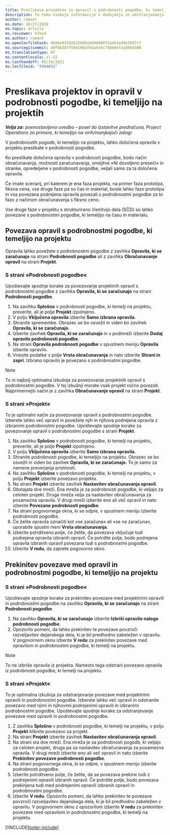 ```yaml
---
title: Preslikava projektov in opravil v podrobnosti pogodbe, ki temeljijo na projektih – poenostavljeno
description: Ta tema vsebuje informacije o dodajanju in odstranjevanju projektov in opravil v podrobnosti pogodbe.
author: rumant
ms.date: 10/27/2020
ms.topic: article
ms.reviewer: kfend
ms.author: rumant
ms.openlocfilehash: 4b86e03192625b0dabb89080f2ade1ed9e3567cf
ms.sourcegitcommit: 40f68387f594180af64a5e5c748b6efa188bd300
ms.translationtype: HT
ms.contentlocale: sl-SI
ms.lasthandoff: 05/10/2021
ms.locfileid: "5994652"
---
```

# <a name="map-projects-and-tasks-to-a-project-based-contract-line"></a>Preslikava projektov in opravil v podrobnosti pogodbe, ki temeljijo na projektih 

_**Velja za:** poenostavljeno uvedbo – posel do izstavitve predračuna, Project Operations za primere, ki temeljijo na virih/manjkajoči zalogi_

V podrobnostih pogodb, ki temeljijo na projektu, lahko določena opravila v projektu preslikate v podrobnosti pogodbe.

Ko preslikate določena opravila v podrobnosti pogodbe, bodo način obračunavanja, možnosti zaračunavanja, omejitve »Ni dovoljeno preseči« in stranke, opredeljene v podrobnosti pogodbe, veljali samo za ta določena opravila.

Če imate scenarij, pri katerem je ena faza projekta, na primer faza prototipa, fiksna cena, vse druge faze pa so čas in material, boste lahko fazo prototipa in vsa povezana podrejena opravila povezali s podrobnostmi pogodbe za to fazo z načinom obračunavanja s fiksno ceno.

Vse druge faze v projektu s strukturirano členitvijo dela (SČD) so lahko povezane s podrobnostmi pogodbe, ki temeljijo na času in materialu.

## <a name="associate-tasks-to-project-based-contract-lines"></a>Povezava opravil s podrobnostmi pogodbe, ki temeljijo na projektu

Opravila lahko povežete s podrobnostmi pogodbe z zavihka **Opravila, ki se zaračunajo** na strani **Podrobnosti pogodbe** ali z zavihka **Obračunavanje opravil** na strani **Projekt**.

### <a name="from-the-contract-line-page"></a>S strani »Podrobnosti pogodbe«

Upoštevajte spodnje korake za povezovanje projektnih opravil s podrobnostmi pogodbe z zavihka **Opravila, ki se zaračunajo** na strani **Podrobnosti pogodbe**.

1. Na zavihku **Splošno** v podrobnosti pogodbe, ki temelji na projektu, preverite, ali je polje **Projekt** izpolnjeno.
2. V polju **Vključena opravila** izberite **Samo izbrana opravila**.
3. Shranite spremembe. Obrazec se bo osvežil in viden bo zavihek **Opravila, ki se zaračunajo**.
4. Izberite zavihek **Opravila, ki se zaračunajo** in v podmreži izberite **Dodaj opravilo podrobnosti pogodbe**.
5. Na strani **Opravila podrobnosti pogodbe** v spustnem meniju **Opravila** izberite opravilo. 
6. Vnesite podatke v polje **Vrsta obračunavanja** in nato izberite **Shrani in zapri**. Izbrano opravilo je povezano s podrobnostmi pogodbe.

> [!NOTE]
> To ni najbolj optimalna izkušnja za povezovanje projektnih opravil s podrobnostmi pogodbe. V tej izkušnji morate vsak projekt ročno povezati. Najprimernejši način je z zavihka **Obračunavanje opravil** na strani **Projekt**.

### <a name="from-the-project-page"></a>S strani »Projekt«

To je optimalni način za povezovanje opravil s podrobnostmi pogodbe. Izberete lahko več opravil in povežete njih in njihova podrejena opravila z izbranimi podrobnostmi pogodbe. Upoštevajte spodnje korake za povezovanje opravil s podrobnostmi pogodbe s strani **Projekt**.

1. Na zavihku **Splošno** v podrobnosti pogodbe, ki temelji na projektu, preverite, ali je polje **Projekt** izpolnjeno.
2. V polju **Vključena opravila** izberite **Samo izbrana opravila**.
3. Shranite podrobnosti pogodbe, ki temeljijo na projektu. Obrazec se bo osvežil in viden bo zavihek **Opravila, ki se zaračunajo**. To je samo za namene preverjanja pristnosti.
4. Na zavihku **Splošno** v podrobnosti pogodbe, ki temelji na projektu, v polju **Projekt** izberite povezavo projekta.
5. Na strani **Projekt** izberite zavihek **Nastavitev obračunavanja opravil**.
6. Obstajata dve mreži. Ena mreža je za podrobnosti pogodbe, ki veljajo za celoten projekt. Druga mreža velja za nastavitev obračunavanja za posamezna opravila. V drugi mreži izberite eno ali več opravil in nato izberite **Povezane podrobnosti pogodbe**.
7. Na strani pogovornega okna, ki se odpre, v spustnem meniju izberite podrobnosti pogodbe.
8. Če želite opravila označiti kot »se zaračuna« ali »se ne zaračuna«, uporabite spustni meni **Vrsta obračunavanja**.
9. Izberite potrditveno polje, če želite, da povezava vključuje tudi podrejena opravila izbranih opravil. Če potrdite polje, bodo podrejena opravila izbranih opravil povezana tudi s podrobnostmi pogodbe.
10. Izberite **V redu**, da zaprete pogovorno okno.

## <a name="unassociate-tasks-from-project-based-contract-lines"></a>Prekinitev povezave med opravil in podrobnostmi pogodbe, ki temeljijo na projektu

### <a name="from-the-contract-line-page"></a>S strani »Podrobnosti pogodbe«

Upoštevajte spodnje korake za prekinitev povezave med projektnimi opravili in podrobnostmi pogodbe na zavihku **Opravila, ki se zaračunajo** na strani **Podrobnosti pogodbe**.

1. Na zavihku **Opravila, ki se zaračunajo** izberite **Izbriši opravilo nalogo podrobnosti pogodbe**.
2. Opozorilo pomeni, da lahko prekinitev te povezave povzroči razveljavitev dejanskega dela, ki je bil predhodno zabeležen v opravilu. V pogovornem oknu izberite **V redu** za prekinitev povezave med opravilom in podrobnostmi pogodbe, ki temelji na projektu. 

> [!NOTE]
> To ne izbriše opravila iz projekta. Namesto tega odstrani povezavo opravila iz podrobnosti pogodbe, ki temelji na projektu.

### <a name="from-the-project-page"></a>S strani »Projekt«

To je optimalna izkušnja za odstranjevanje povezave med projektnimi opravili in podrobnostmi pogodbe. Izberete lahko več opravil in odstranite povezavo med njimi in njihovimi podrejenimi opravili in izbranimi podrobnostmi pogodbe. Upoštevajte spodnje korake za odstranjevanje povezave med opravili in podrobnostmi pogodbe.

1. Z zavihka **Splošno** v podrobnosti pogodbe, ki temelji na projektu, v polju **Projekt** kliknite povezavo za projekt.
2. Na strani **Projekt** izberite zavihek **Nastavitev obračunavanja opravil**.
3. Na strani sta dve mreži. Ena mreža je za podrobnosti pogodb, ki veljajo za celoten projekt, druga pa za nastavitev obračunavanja za posamezna opravila. V drugi mreži izberite eno ali več opravil in nato izberite **Prekinitev povezave podrobnosti pogodbe**.
4. Na strani pogovornega okna, ki se odpre, v spustnem meniju izberite podrobnosti pogodbe.
5. Izberite potrditveno polje, če želite, da se povezava prekine tudi z podrejenimi opravili izbranih opravil. Če potrdite polje, bodo povezava prekinjena tudi med podrejenimi opravili izbranih opravil in podrobnostmi pogodbe.
6. Izberite **V redu**. Opozorilo pomeni, da lahko prekinitev te povezave povzroči razveljavitev dejanskega dela, ki je bil predhodno zabeležen v opravilu. V pogovornem oknu z opozorilom izberite **V redu** za prekinitev povezave med opravilom in podrobnostmi pogodbe, ki temelji na projektu.


[!INCLUDE[footer-include](../../includes/footer-banner.md)]
